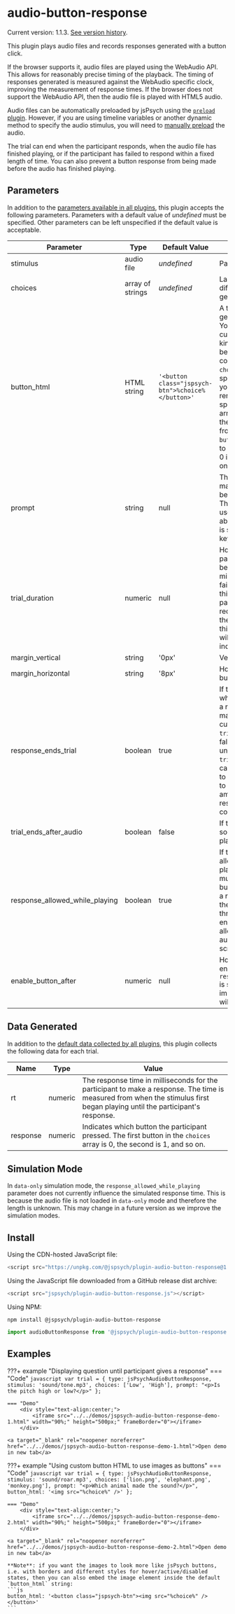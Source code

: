 # audio-button-response

Current version: 1.1.3. [See version history](https://github.com/jspsych/jsPsych/blob/main/packages/plugin-audio-button-response/CHANGELOG.md).

This plugin plays audio files and records responses generated with a button click.

If the browser supports it, audio files are played using the WebAudio API. This allows for reasonably precise timing of the playback. The timing of responses generated is measured against the WebAudio specific clock, improving the measurement of response times. If the browser does not support the WebAudio API, then the audio file is played with HTML5 audio. 

Audio files can be automatically preloaded by jsPsych using the [`preload` plugin](preload.md). However, if you are using timeline variables or another dynamic method to specify the audio stimulus, you will need to [manually preload](../overview/media-preloading.md#manual-preloading) the audio.

The trial can end when the participant responds, when the audio file has finished playing, or if the participant has failed to respond within a fixed length of time. You can also prevent a button response from being made before the audio has finished playing.

## Parameters

In addition to the [parameters available in all plugins](../overview/plugins.md#parameters-available-in-all-plugins), this plugin accepts the following parameters. Parameters with a default value of *undefined* must be specified. Other parameters can be left unspecified if the default value is acceptable.

| Parameter                      | Type             | Default Value                            | Description                              |
| ------------------------------ | ---------------- | ---------------------------------------- | ---------------------------------------- |
| stimulus                       | audio file       | *undefined*                              | Path to audio file to be played.         |
| choices                        | array of strings | *undefined*                              | Labels for the buttons. Each different string in the array will generate a different button. |
| button_html                    | HTML string      | `'<button class="jspsych-btn">%choice%</button>'` | A template of HTML for generating the button elements. You can override this to create customized buttons of various kinds. The string `%choice%` will be changed to the corresponding element of the `choices` array. You may also specify an array of strings, if you need different HTML to render for each button. If you do specify an array, the `choices` array and this array must have the same length. The HTML from position 0 in the `button_html` array will be used to create the button for element 0 in the `choices` array, and so on. |
| prompt                         | string           | null                                     | This string can contain HTML markup. Any content here will be displayed below the stimulus. The intention is that it can be used to provide a reminder about the action the participant is supposed to take (e.g., which key to press). |
| trial_duration                 | numeric          | null                                     | How long to wait for the participant to make a response before ending the trial in milliseconds. If the participant fails to make a response before this timer is reached, the participant's response will be recorded as null for the trial and the trial will end. If the value of this parameter is null, the trial will wait for a response indefinitely. |
| margin_vertical                | string           | '0px'                                    | Vertical margin of the button(s).        |
| margin_horizontal              | string           | '8px'                                    | Horizontal margin of the button(s).      |
| response_ends_trial            | boolean          | true                                     | If true, then the trial will end whenever the participant makes a response (assuming they make their response before the cutoff specified by the `trial_duration` parameter). If false, then the trial will continue until the value for `trial_duration` is reached. You can set this parameter to `false` to force the participant to listen to the stimulus for a fixed amount of time, even if they respond before the time is complete. |
| trial_ends_after_audio         | boolean          | false                                    | If true, then the trial will end as soon as the audio file finishes playing. |
| response_allowed_while_playing | boolean          | true                                     | If true, then responses are allowed while the audio is playing. If false, then the audio must finish playing before the button choices are enabled and a response is accepted. Once the audio has played all the way through, the buttons are enabled and a response is allowed (including while the audio is being re-played via on-screen playback controls). |
| enable_button_after            | numeric          | null                                              | How long the button will delay enabling in milliseconds. If `response_allowed_while_playing` is set, the timer will start immediately. If not set, the timer will start at the end of the audio. |

## Data Generated

In addition to the [default data collected by all plugins](../overview/plugins.md#data-collected-by-all-plugins), this plugin collects the following data for each trial.

| Name           | Type    | Value                                    |
| -------------- | ------- | ---------------------------------------- |
| rt             | numeric | The response time in milliseconds for the participant to make a response. The time is measured from when the stimulus first began playing until the participant's response. |
| response       | numeric | Indicates which button the participant pressed. The first button in the `choices` array is 0, the second is 1, and so on. |

## Simulation Mode

In `data-only` simulation mode, the `response_allowed_while_playing` parameter does not currently influence the simulated response time. 
This is because the audio file is not loaded in `data-only` mode and therefore the length is unknown. 
This may change in a future version as we improve the simulation modes.

## Install

Using the CDN-hosted JavaScript file:

```js
<script src="https://unpkg.com/@jspsych/plugin-audio-button-response@1.1.3"></script>
```

Using the JavaScript file downloaded from a GitHub release dist archive:

```js
<script src="jspsych/plugin-audio-button-response.js"></script>
```

Using NPM:

```
npm install @jspsych/plugin-audio-button-response
```
```js
import audioButtonResponse from '@jspsych/plugin-audio-button-response';
```

## Examples

???+ example "Displaying question until participant gives a response"
	=== "Code"
		```javascript
		var trial = {
			type: jsPsychAudioButtonResponse,
			stimulus: 'sound/tone.mp3',
			choices: ['Low', 'High'],
			prompt: "<p>Is the pitch high or low?</p>"
		};
		```

	=== "Demo"
		<div style="text-align:center;">
			<iframe src="../../demos/jspsych-audio-button-response-demo-1.html" width="90%;" height="500px;" frameBorder="0"></iframe>
		</div>

	<a target="_blank" rel="noopener noreferrer" href="../../demos/jspsych-audio-button-response-demo-1.html">Open demo in new tab</a>

???+ example "Using custom button HTML to use images as buttons"
	=== "Code"
		```javascript
		var trial = {
			type: jsPsychAudioButtonResponse,
			stimulus: 'sound/roar.mp3',
			choices: ['lion.png', 'elephant.png', 'monkey.png'],
			prompt: "<p>Which animal made the sound?</p>",
			button_html: '<img src="%choice%" />'
		};
		```

	=== "Demo"
		<div style="text-align:center;">
			<iframe src="../../demos/jspsych-audio-button-response-demo-2.html" width="90%;" height="500px;" frameBorder="0"></iframe>
		</div>

	<a target="_blank" rel="noopener noreferrer" href="../../demos/jspsych-audio-button-response-demo-2.html">Open demo in new tab</a>

	**Note**: if you want the images to look more like jsPsych buttons, i.e. with borders and different styles for hover/active/disabled states, then you can also embed the image element inside the default `button_html` string:
	```js
	button_html: '<button class="jspsych-btn"><img src="%choice%" /></button>'
	```